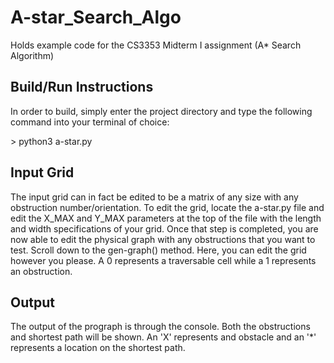 # A-star_Search_Algo
Holds example code for the CS3353 Midterm I assignment (A* Search Algorithm)

## Build/Run Instructions

In order to build, simply enter the project directory and type the following command into your terminal of choice:

\> python3 a-star.py

## Input Grid

The input grid can in fact be edited to be a matrix of any size with any obstruction number/orientation. To edit the grid, locate the a-star.py file and edit the X_MAX and Y_MAX parameters at the top of the file with the length and width specifications of your grid. Once that step is completed, you are now able to edit the physical graph with any obstructions that you want to test. Scroll down to the gen-graph() method. Here, you can edit the grid however you please. A 0 represents a traversable cell while a 1 represents an obstruction.

## Output

The output of the prograph is through the console. Both the obstructions and shortest path will be shown. An 'X' represents and obstacle and an '*' represents a location on the shortest path.